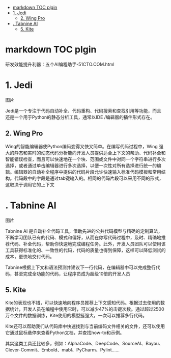 
<!-- TOC -->

- [markdown TOC plgin](#markdown-toc-plgin)
- [1. Jedi](#1-jedi)
  - [2. Wing Pro](#2-wing-pro)
- [. Tabnine AI](#-tabnine-ai)
  - [5. Kite](#5-kite)

<!-- /TOC -->

# markdown TOC plgin
研发效能提升利器：五个AI编程助手-51CTO.COM.html

# 1. Jedi
图片

Jedi是一个专注于代码自动补全、代码重构、代码搜索和查找引用等功能，而且还是一个用于Python的静态分析工具，通常以IDE /编辑器的插件形式存在。

##  2. Wing Pro

Wing的智能编辑器使Python编码变得又快又简单。在编写代码过程中，Wing 强大的静态和实时的动态代码分析能向开发人员提供适合上下文的帮助、代码补全和智能错误检查，而且可以快速地在一个块、范围或文件中对同一个字符串进行多次选择，或者通过单击编辑器进行多次选择，以便一次性对所有选择进行统一的编辑。编辑器的自动补全程序中提供的代码片段允许快速输入标准代码模板和常用结构。代码段中的字段是通过tab键输入的。相同的代码片段可以采用不同的形式，这取决于调用它的上下文


# . Tabnine AI
图片

Tabnine AI 是自动补全代码工具，借助先进的公共代码模型与精确的定制算法，不断学习团队已有的代码、模式和偏好，从而在你写代码过程中，及时、精确地推荐代码、补全代码，帮助你快速地完成编程任务。此外，开发人员团队可以使用该工具获得标准化的、一致性的代码，代码的质量也得到保障，这样可以降低测试的成本，更快地交付代码。

Tabnine根据上下文和语法预测并建议下一行代码，在编辑器中可以完成整行代码，甚至完成全功能的代码，让程序员成为超级10倍的开发人员

## 5. Kite
Kite的表现也不错，可以快速地向程序员推荐上下文感知代码。根据过去使用的数据统计，开发人员在编程中使用它时，可以减少47%的击键次数。通过超过2500万个文件的数据训练，Kite使用的模型挺强大，一次可以推荐多行代码。

Kite还可以帮助我们从代码库中快速找到与当前编码文件相关的文件，还可以使用它通过鼠标悬停来查看Python文档，并查找how-to和示例。

其实这类工具还比较多，例如：AlphaCode、DeepCode、SourceAI、Bayou、Clever-Commit、Embold、mabl、PyCharm、Pylint......